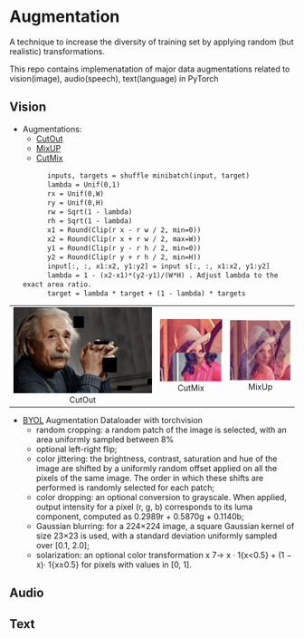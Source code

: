 # Augmentation
A technique to increase the diversity of training set by applying random (but realistic) transformations.

This repo contains implemenatation of major data augmentations related to vision(image), audio(speech), text(language) in PyTorch 

## Vision
- Augmentations:
  - [CutOut]()
  - [MixUP](https://arxiv.org/pdf/1710.09412.pdf)
  - [CutMix](https://github.com/clovaai/CutMix-PyTorch)
  ```
        inputs, targets = shuffle minibatch(input, target)
        lambda = Unif(0,1)
        rx = Unif(0,W)
        ry = Unif(0,H)
        rw = Sqrt(1 - lambda)
        rh = Sqrt(1 - lambda)
        x1 = Round(Clip(r x - r w / 2, min=0))
        x2 = Round(Clip(r x + r w / 2, max=W))
        y1 = Round(Clip(r y - r h / 2, min=0))
        y2 = Round(Clip(r y + r h / 2, min=H))
        input[:, :, x1:x2, y1:y2] = input s[:, :, x1:x2, y1:y2]
        lambda = 1 - (x2-x1)*(y2-y1)/(W*H) . Adjust lambda to the exact area ratio.
        target = lambda * target + (1 - lambda) * targets
  ```
  
| | | |
|:-------------------------:|:-------------------------:|:-------------------------:|
|<img src='./output/cutout.png'> CutOut |<img src='./output/cutmix.png'> CutMix |<img src='./output/mixup.png'> MixUp |

- [BYOL](https://arxiv.org/pdf/2006.07733.pdf) Augmentation Dataloader with torchvision
  - random cropping: a random patch of the image is selected, with an area uniformly sampled between 8%
  - optional left-right flip;
  - color jittering: the brightness, contrast, saturation and hue of the image are shifted by a uniformly random
    offset applied on all the pixels of the same image. The order in which these shifts are performed is randomly
    selected for each patch;
  - color dropping: an optional conversion to grayscale. When applied, output intensity for a pixel (r, g, b)
    corresponds to its luma component, computed as 0.2989r + 0.5870g + 0.1140b;
  - Gaussian blurring: for a 224×224 image, a square Gaussian kernel of size 23×23 is used, with a standard
    deviation uniformly sampled over [0.1, 2.0];
  - solarization: an optional color transformation x 7→ x · 1{x<0.5} + (1 − x)· 1{x≥0.5} for pixels with values in [0, 1].


## Audio
## Text
